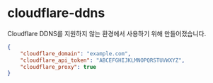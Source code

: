 # cloudflare-ddns

Cloudflare DDNS를 지원하지 않는 환경에서 사용하기 위해 만들어졌습니다.

```json
{
    "cloudflare_domain": "example.com",
    "cloudflare_api_token": "ABCEFGHIJKLMNOPQRSTUVWXYZ",
    "cloudflare_proxy": true
}
```
